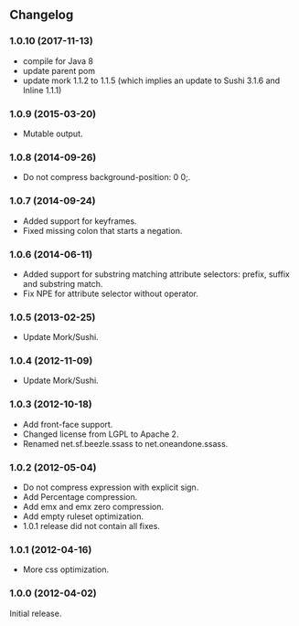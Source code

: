 ## Changelog

### 1.0.10 (2017-11-13)

* compile for Java 8
* update parent pom
* update mork 1.1.2 to 1.1.5 (which implies an update to Sushi 3.1.6 and Inline 1.1.1)


### 1.0.9 (2015-03-20)

* Mutable output.


### 1.0.8 (2014-09-26)

* Do not compress background-position: 0 0;.


### 1.0.7 (2014-09-24)

* Added support for keyframes.
* Fixed missing colon that starts a negation.


### 1.0.6 (2014-06-11)

* Added support for substring matching attribute selectors: prefix, suffix and substring match.
* Fix NPE for attribute selector without operator.


### 1.0.5 (2013-02-25)

* Update Mork/Sushi.


### 1.0.4 (2012-11-09)

* Update Mork/Sushi.


### 1.0.3 (2012-10-18)

* Add front-face support.
* Changed license from LGPL to Apache 2.
* Renamed net.sf.beezle.ssass to net.oneandone.ssass.


### 1.0.2 (2012-05-04)

* Do not compress expression with explicit sign.
* Add Percentage compression.
* Add emx and emx zero compression.
* Add empty ruleset optimization.
* 1.0.1 release did not contain all fixes.


### 1.0.1 (2012-04-16)

* More css optimization.


### 1.0.0 (2012-04-02)

Initial release.
